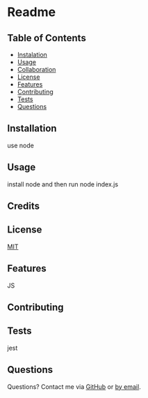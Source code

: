 # Readme
  ## Table of Contents
  * [Instalation](#install)
  * [Usage](#usage)
  * [Collaboration](#collaboration)
  * [License](#license)
  * [Features](#features)
  * [Contributing](#contributing)
  * [Tests](#tests)
  * [Questions](#questions)
  
  ## Installation
  use node 
  
  ## Usage
  install node and then run node index.js
 
  ## Credits
  
 
  ## License 
  [MIT](https://choosealicense.com/licenses/mit/)
  
  ## Features
  JS
 
  ## Contributing
  
  
  ## Tests
  jest
  
  ## Questions
  Questions? Contact me via [GitHub](https://github.com/K2S00) or [by email](mailto:rdearry@gmail.com).